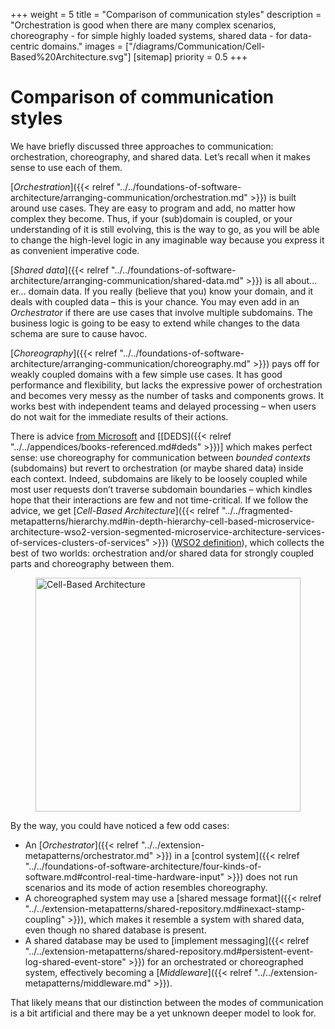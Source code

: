 +++
weight = 5
title = "Comparison of communication styles"
description = "Orchestration is good when there are many complex scenarios, choreography - for simple highly loaded systems, shared data - for data-centric domains."
images = ["/diagrams/Communication/Cell-Based%20Architecture.svg"]
[sitemap]
  priority = 0.5
+++

# Comparison of communication styles

We have briefly discussed three approaches to communication: orchestration, choreography, and shared data\. Let’s recall when it makes sense to use each of them\.

[*Orchestration*]({{< relref "../../foundations-of-software-architecture/arranging-communication/orchestration.md" >}}) is built around use cases\. They are easy to program and add, no matter how complex they become\. Thus, if your \(sub\)domain is coupled, or your understanding of it is still evolving, this is the way to go, as you will be able to change the high\-level logic in any imaginable way because you express it as convenient imperative code\.

[*Shared data*]({{< relref "../../foundations-of-software-architecture/arranging-communication/shared-data.md" >}}) is all about… er… domain data\. If you really \(believe that you\) know your domain, and it deals with coupled data – this is your chance\. You may even add in an *Orchestrator* if there are use cases that involve multiple subdomains\. The business logic is going to be easy to extend while changes to the data schema are sure to cause havoc\.

[*Choreography*]({{< relref "../../foundations-of-software-architecture/arranging-communication/choreography.md" >}}) pays off for weakly coupled domains with a few simple use cases\. It has good performance and flexibility, but lacks the expressive power of orchestration and becomes very messy as the number of tasks and components grows\. It works best with independent teams and delayed processing – when users do not wait for the immediate results of their actions\.

There is advice [from Microsoft](https://learn.microsoft.com/en-us/azure/architecture/patterns/choreography) and \[[DEDS]({{< relref "../../appendices/books-referenced.md#deds" >}})\] which makes perfect sense: use choreography for communication between *bounded contexts* \(subdomains\) but revert to orchestration \(or maybe shared data\) inside each context\. Indeed, subdomains are likely to be loosely coupled while most user requests don’t traverse subdomain boundaries – which kindles hope that their interactions are few and not time\-critical\. If we follow the advice, we get [*Cell\-Based Architecture*]({{< relref "../../fragmented-metapatterns/hierarchy.md#in-depth-hierarchy-cell-based-microservice-architecture-wso2-version-segmented-microservice-architecture-services-of-services-clusters-of-services" >}}) \([WSO2 definition](https://github.com/wso2/reference-architecture/blob/master/reference-architecture-cell-based.md)\), which collects the best of two worlds: orchestration and/or shared data for strongly coupled parts and choreography between them\.

<figure>
<a href="/diagrams/Communication/Cell-Based%20Architecture.png">
<picture>
<source srcset="/diagrams/Communication/Cell-Based%20Architecture.svg" media="(prefers-color-scheme: light), (prefers-color-scheme: no-preference)"/>
<source srcset="/diagrams/Communication/Cell-Based%20Architecture.dark.svg" media="(prefers-color-scheme: dark)"/>
<img src="/diagrams/Communication/Cell-Based%20Architecture.png" alt="Cell-Based Architecture" loading="lazy" width="923" height="374" style="width:100%"/>
</picture>
</a>
</figure>

By the way, you could have noticed a few odd cases:

- An [*Orchestrator*]({{< relref "../../extension-metapatterns/orchestrator.md" >}}) in a [control system]({{< relref "../../foundations-of-software-architecture/four-kinds-of-software.md#control-real-time-hardware-input" >}}) does not run scenarios and its mode of action resembles choreography\.
- A choreographed system may use a [shared message format]({{< relref "../../extension-metapatterns/shared-repository.md#inexact-stamp-coupling" >}}), which makes it resemble a system with shared data, even though no shared database is present\.
- A shared database may be used to [implement messaging]({{< relref "../../extension-metapatterns/shared-repository.md#persistent-event-log-shared-event-store" >}}) for an orchestrated or choreographed system, effectively becoming a [*Middleware*]({{< relref "../../extension-metapatterns/middleware.md" >}})\.


That likely means that our distinction between the modes of communication is a bit artificial and there may be a yet unknown deeper model to look for\.